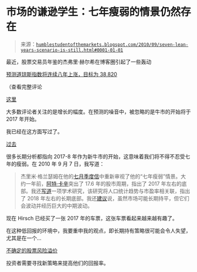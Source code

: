 <!--yml

分类：未分类

日期：2024-05-18 04:36:01

-->

# 市场的谦逊学生：七年瘦弱的情景仍然存在

> 来源：[`humblestudentofthemarkets.blogspot.com/2010/09/seven-lean-years-scenario-is-still.html#0001-01-01`](https://humblestudentofthemarkets.blogspot.com/2010/09/seven-lean-years-scenario-is-still.html#0001-01-01)

最近，股票交易员年鉴的杰弗里·赫尔希在博客圈引起了一些轰动

[预测道琼斯指数将连续八年上涨，目标为 38,820](http://www.bloomberg.com/news/2010-09-27/dow-super-boom-will-drive-average-to-38-820-stock-trader-s-almanac-says.html)

（查看完整评论

[这里](http://www.stocktradersalmanac.com/sta/alertDisplay.do?alertId=1348#article1)

大多数评论者关注的是增长的幅度。在预测的噪音中，被忽略的是牛市的开始将于 2017 年开始。

我已经在这方面写过了。

[过去](http://humblestudentofthemarkets.blogspot.com/2010/09/waiting-for-2017-or-2018.html)

很多长期分析都指向 2017-8 年作为新牛市的开始，这意味着我们将不得不忍受七年的瘦弱。在 2010 年 9 月 7 日，我写道：

> 杰里米·格兰瑟姆在他的[七月季度信](http://www.gmo.com/websitecontent/JGLetter_SummerEssays_2Q10.pdf)中重新审视了他的“七年瘦弱”情景。大约一年前，[阿特·卡辛](http://www.cnbc.com/id/31778156/Art_Cashin_Dow_Trapped_in_17_Year_Cycle)突出了 17.6 年的股市周期，指出了 2017 年左右的底部。我还[写道](http://humblestudentofthemarkets.blogspot.com/2010/07/wait-8-years-for-new-bull.html)一项学术研究，该研究将人口统计趋势与市盈率相关联，指出了 2018 年左右的长期底部。我还[建议](http://humblestudentofthemarkets.blogspot.com/2010/06/anxious-markets-volatile-markets.html)说，虽然市场可能长期持平，但它们会波动并经历巨大的中期波动。

现在 Hirsch 已经买了一张 2017 年的车票，这张车票看起来越来越有趣了。

在这种低回报的环境中，我要重申我的观点，即长期持有策略很可能会令人失望，尤其是在一个...

[不确定的股票风险溢价](http://humblestudentofthemarkets.blogspot.com/2010/09/how-big-is-pension-time-bomb.html)

投资者需要寻找新策略来提高他们的回报率。
